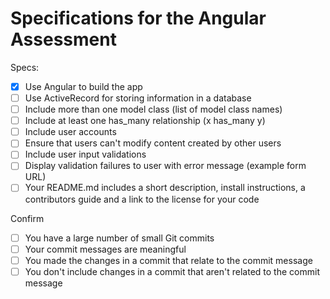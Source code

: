 # Specifications for the Angular Assessment

Specs:
- [x] Use Angular to build the app
- [ ] Use ActiveRecord for storing information in a database
- [ ] Include more than one model class (list of model class names)
- [ ] Include at least one has_many relationship (x has_many y)
- [ ] Include user accounts
- [ ] Ensure that users can't modify content created by other users
- [ ] Include user input validations
- [ ] Display validation failures to user with error message (example form URL)
- [ ] Your README.md includes a short description, install instructions, a contributors guide and a link to the license for your code

Confirm
- [ ] You have a large number of small Git commits
- [ ] Your commit messages are meaningful
- [ ] You made the changes in a commit that relate to the commit message
- [ ] You don't include changes in a commit that aren't related to the commit message
